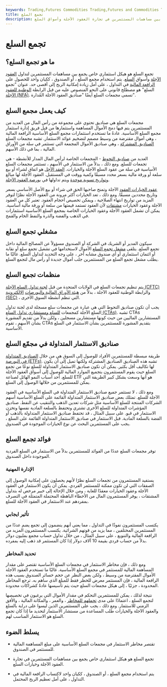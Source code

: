 ```yaml
---
keywords: Trading,Futures Commodities Trading,Futures and Commodities Trading
title: تجمع السلع
description: تجمع السلع هو هيكل استثماري خاص يجمع بين مساهمات المستثمرين في تجارة العقود الآجلة وأسواق السلع.
---
```


# تجمع السلع
## ما هو تجمع السلع؟

تجمع السلع هو هيكل استثماري خاص يجمع بين مساهمات المستثمرين لتداول [العقود الآجلة](/futures) وأسواق [السلع](/commodity). يتم استخدام مجمع السلع ، أو الصندوق ، ككيان واحد للحصول على [الرافعة المالية](/leverage) في التداول ، على أمل زيادة إمكانية الربح إلى أقصى حد. عنوان "تجمع السلع" هو مصطلح قانوني على النحو المنصوص عليه من قبل الرابطة [الوطنية للعقود الآجلة (NFA)](/nfa). تسمى مجمعات السلع أيضًا "صناديق العقود الآجلة المُدارة".

## كيف يعمل مجمع السلع

مجمعات السلع هي صناديق تحتوي على مجموعة من رأس المال من العديد من المستثمرين يتم فيها دمج الأموال المساهمة واستثمارها من قبل فريق إدارة استثمار مجمع السلع الأساسية. عادةً ما تستخدم استثمارات مجمع السلع الأساسية الرافعة المالية ، وهي أموال مقترضة من وسيط مصمم لتضخيم عوائد الاستثمار. تشبه مجمعات السلع [الصناديق المشتركة](/mutualfund) ، وهي صناديق الأموال المجمعة التي تستثمر في سلة من الأوراق المالية ، بما في ذلك الأسهم.

العديد من [صناديق التحوط](/hedgefund) - المجمعات الخاصة لرأس المال المدار للأنشطة - هي تجمعات للسلع. ومع ذلك ، بدلاً من الاستثمار في الأسهم ، تستثمر مجمعات السلع الأساسية في سلة من عقود السلع الآجلة والخيارات. [العقد الآجل](/futurescontract) هو اتفاق لشراء أو بيع سلعة أو ورقة مالية بسعر محدد مسبقًا وكمية ووقت في المستقبل. العقود الآجلة لها مبالغ [وتواريخ تسوية موحدة](/settlementdate) ويتم تداولها في [بورصة العقود الآجلة](/futuresexchange).

[عقود الخيارات العقود](/option) الآجلة وتمنح صاحبها الحق في شراء أو بيع الأصل الأساسي بسعر وتاريخ محددين مسبقًا. ومع ذلك ، تعد الخيارات أكثر مرونة من العقود الآجلة نظرًا لتوفر المزيد من تواريخ انتهاء الصلاحية ، ويمكن تخصيص أحجام العقود. تعتبر كل من العقود الآجلة وعقود الخيارات [مشتقات](/derivative) لأن العقود تستمد قيمتها من سلعة أو ورقة مالية أساسية. يمكن أن تشمل العقود الآجلة وعقود الخيارات الخاصة بمجمع السلع الأساسية استثمارات في الذهب والفضة والذرة والنفط الخام والقمح.

## مشغلي تجمع السلع

سيكون المدير أو الشريك في الشركة أو الصندوق مسؤولاً عن المصالح المالية داخل تجمع السلع. يتلقى [مشغل تجمع السلع](/cpo) الأموال لاستخدامها في تشغيل تجمع سلع أو نقابة أو ائتمان استثماري أو أي صندوق مشابه آخر ، على وجه التحديد لتداول السلع. غالبًا ما يطلب مشغل تجمع السلع من المستثمرين جلب أموال جديدة أو رأس مال لتجمع السلع.

## منظمات تجمع السلع

يتم تنظيم تجمعات السلع في الولايات المتحدة من قبل [لجنة تداول السلع الآجلة (CFTC)](/cftc) والرابطة الوطنية للعقود الآجلة ، بدلاً من [هيئة الأوراق المالية والبورصات](/sec) [الإلكترونية (SEC)](/sec) ، التي تنظم أنشطة السوق الأخرى.

يجب أن تكون صناديق التحوط التي هي عبارة عن مجمعات سلع مسجلة لدى لجنة تداول السلع الآجلة كمجمعات [للسلع ومستشاري تداول السلع (CTAs)](/cta). تشبه CTAs المستشارين الماليين من حيث كونها مستشارين مسجلين ، ولكن بدلاً من تقديم المشورة بشأن الأسهم ، تقوم CTAs بتقديم المشورة للمستثمرين بشأن الاستثمار في السلع الأساسية.

## صناديق الاستثمار المتداولة في مجمّع السلع

طريقة مبسطة للمستثمرين الأفراد للوصول إلى السوق هي من خلال [الصناديق المتداولة في البورصة (ETFs)](/etf). تشبه هذه الصناديق الصناديق المشتركة ولكنها تميل إلى أن يكون لها تكاليف أقل بكثير. يمكن أن تكون صناديق الاستثمار المتداولة للسلع نوعًا من تجمع السلع حيث يقوم المستثمرون بتجميع الموارد المالية للوصول إلى أسواق العقود الآجلة للسلع. أحد أسباب النمو الهائل لصناعة ETF هو أنها وسعت بشكل كبير الطريقة التي يمكن للمستثمرين من خلالها الوصول إلى السلع.

ومع ذلك ، لا تستثمر جميع صناديق الاستثمار المتداولة في السلع الأساسية في العقود الآجلة للسلع. تمتلك بعض صناديق الاستثمار المتداولة القائمة على السلع الأساسية أسهم الشركات المنتجة للسلع الأساسية مثل شركات تعدين الذهب والتنقيب عن النفط. صناديق المؤشرات المتداولة للسلع الأخرى تشتري وتحتفظ بالسلعة المادية نفسها وتخزن الاستثمار في قبو. على سبيل المثال ، قد تحتفظ صناديق الاستثمار المتداولة بالذهب أو الفضة بالسلعة المادية. قبل الاستثمار في صناديق الاستثمار المتداولة القائمة على السلع ، يجب على المستثمرين البحث عن نوع الحيازات الموجودة في الصندوق.

## فوائد تجمع السلع

توفر مجمعات السلع عددًا من الفوائد للمستثمرين بدلاً من الاستثمار في السلع الفردية الموجودة داخل الصندوق.

### الإدارة المهنية

يستفيد المستثمرون من تجمعات السلع نظرًا لأنهم يحصلون على إمكانية الوصول إلى الصفقات التي لن تكون ممكنة للمستثمر الفردي. يمكن أن يكون الاستثمار في العقود الآجلة وعقود الخيارات معقدًا للغاية ، ومن خلال الإحالة إلى خبير مرخص له بتداول المشتقات ، يوفر المستثمرون المال من الأخطاء الباهظة المحتملة المتمثلة في التصرف بمفردهم عند الاستثمار في العقود الآجلة للسلع.

### تأثير ايجابي

يكتسب المستثمرون نفوذًا في التداول ، مما يعني أنهم ينضمون إلى تجمع يضم عددًا من المستثمرين المختلفين ، مما يزيد من قوتهم الشرائية. يكتسب المستثمرون المزيد من الرافعة المالية والتنويع ، على سبيل المثال ، من خلال تداول حساب مجمع بمليون دولار بدلاً من حساب فردي بقيمة 10 آلاف دولار إذا كان المستثمر قد ذهب إليه بمفرده.

### تحديد المخاطر

ومع ذلك ، فإن مخاطر الاستثمار في مجمعات السلع الأساسية تقتصر على مقدار المساهمة المالية للمستثمر في مجمع السلع الأساسية. غالبًا ما تستخدم العقود الآجلة الأموال المقترضة من وسيط ، ولكن بغض النظر عن حجم خسائر الصندوق بسبب هذه الرافعة المالية ، فإن المستثمر معرض للخطر فقط للمبلغ الذي ساهم به. ترجع المخاطر المحدودة ، جزئيًا ، إلى هيكل مجمعات السلع حيث يتم تأسيسها عادةً كشراكات محدودة.

نتيجة لذلك ، يمكن للمستثمرين التحكم في مقدار الأموال التي يرغبون في تخصيصها لتجمع السلع ، اعتمادًا على مدى [تحملهم للمخاطر](/risktolerance) ، والعمر ، والمكانة المالية ، والأفق الزمني للاستثمار. ومع ذلك ، يجب على المستثمرين الذين ليسوا على دراية بالسلع والعقود الآجلة والخيارات طلب المساعدة من مستشار الاستثمار لتحديد ما إذا كان تجمع السلع هو الاستثمار المناسب لهم.

## يسلط الضوء

- تقتصر مخاطر الاستثمار في مجمعات السلع الأساسية على مبلغ المساهمة المالية للمستثمر في الصندوق.

- تجمع السلع هو هيكل استثماري خاص يجمع بين مساهمات المستثمرين في تجارة العقود الآجلة وخيارات السلع.

- يتم استخدام مجمع السلع ، أو الصندوق ، ككيان واحد لاكتساب الرافعة المالية في التداول ، على أمل تعظيم الربح المحتمل.

